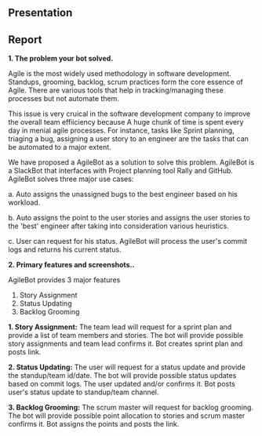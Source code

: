 ## Presentation

## Report

**1. The problem your bot solved.**

Agile is the most widely used methodology in software development. Standups, grooming, backlog, scrum practices form the core essence of Agile. There are various tools that help in tracking/managing these processes but not automate them.  

This issue is very cruical in the software development company to improve the overall team effiiciency because A huge chunk of time is spent every day in menial agile processes. For instance, tasks like Sprint planning, triaging a bug, assigning a user story to an engineer are the tasks that can be automated to a major extent.   

We have proposed a AgileBot as a solution to solve this problem. AgileBot is a SlackBot that interfaces with Project planning tool Rally and GitHub. AgileBot solves three major use cases:  

a. Auto assigns the unassigned bugs to the best engineer based on his workload.  

b. Auto assigns the point to the user stories and assigns the user stories to the 'best' engineer after taking into consideration various heuristics.  

c. User can request for his status. AgileBot will process the user's commit logs and returns his current status. 

**2. Primary features and screenshots..**

AgileBot provides 3 major features
1. Story Assignment
2. Status Updating
3. Backlog Grooming

**1. Story Assignment:** The team lead will request for a sprint plan and provide a list of team members and stories. The bot will provide possible story assignments and team lead confirms it. Bot creates sprint plan and posts link.

**2. Status Updating:** The user will request for a status update and provide the standup/team id/date. The bot will provide possible status updates based on commit logs. The user updated and/or confirms it. Bot posts user's status update to standup/team channel.

**3. Backlog Grooming:**  The scrum master will request for backlog grooming. The bot will provide possible point allocation to stories and scrum master confirms it. Bot assigns the points and posts the link.
